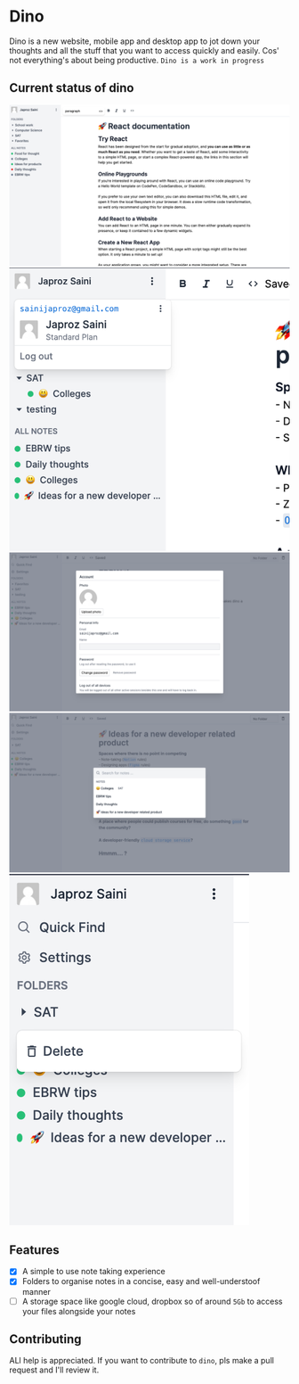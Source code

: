# Dino

Dino is a new website, mobile app and desktop app to jot down your thoughts and all the stuff that you want to access quickly and easily. Cos' not everything's about being productive. `Dino is a work in progress`

## Current status of dino

![Screenshot](assets/dino.png)
![Screenshot](assets/menu.png)
![Screenshot](assets/modal.png)
![Screenshot](assets/quickfind.png)
![Screenshot](assets/sidebar.png)

## Features

-   [x] A simple to use note taking experience
-   [x] Folders to organise notes in a concise, easy and well-understoof manner
-   [ ] A storage space like google cloud, dropbox so of around `5Gb` to access your files alongside your notes

## Contributing

ALl help is appreciated. If you want to contribute to `dino`, pls make a pull request and I'll review it.
